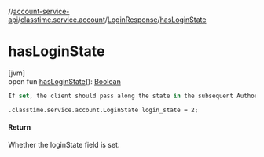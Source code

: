 //[account-service-api](../../../index.md)/[classtime.service.account](../index.md)/[LoginResponse](index.md)/[hasLoginState](has-login-state.md)

# hasLoginState

[jvm]\
open fun [hasLoginState](has-login-state.md)(): [Boolean](https://kotlinlang.org/api/latest/jvm/stdlib/kotlin/-boolean/index.html)

```kotlin
If set, the client should pass along the state in the subsequent AuthorizationRequest.

```
`.classtime.service.account.LoginState login_state = 2;`

#### Return

Whether the loginState field is set.
